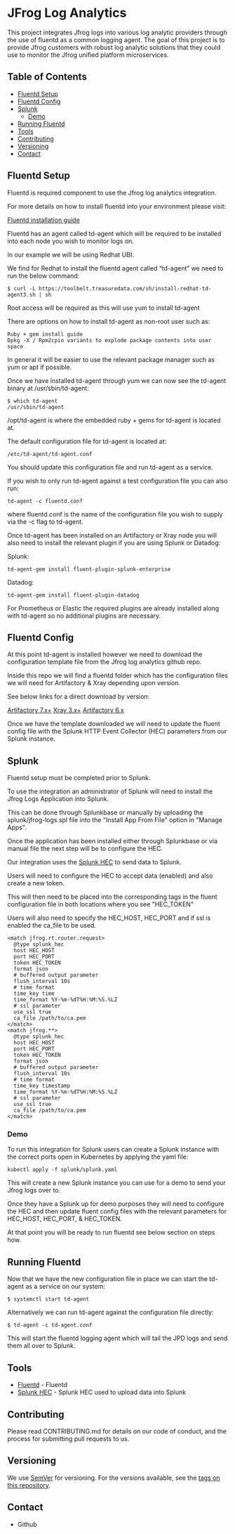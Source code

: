 # JFrog Log Analytics
This project integrates Jfrog logs into various log analytic providers through the use of fluentd as a common logging agent.
The goal of this project is to provide Jfrog customers with robust log analytic solutions that they could use to monitor the Jfrog unified platform microservices.

## Table of Contents

   * [Fluentd Setup](#fluentd-setup)
   * [Fluentd Config](#fluentd-setup)
   * [Splunk](#splunk)
     * [Demo](#demo)
   * [Running Fluentd](#running-fluentd)
   * [Tools](#tools)
   * [Contributing](#contributing)
   * [Versioning](#versioning)
   * [Contact](#contact)

## Fluentd Setup

Fluentd is required component to use the Jfrog log analytics integration.

For more details on how to install fluentd into your environment please visit:

[Fluentd installation guide](https://docs.fluentd.org/installation)

Fluentd has an agent called td-agent which will be required to be installed into each node you wish to monitor logs on.

In our example we will be using Redhat UBI.

We find for Redhat to install the fluentd agent called “td-agent” we need to run the below command:

```
$ curl -L https://toolbelt.treasuredata.com/sh/install-redhat-td-agent3.sh | sh
```

Root access will be required as this will use yum to install td-agent

There are options on how to install td-agent as non-root user such as:

``` 
Ruby + gem install guide
Dpkg -X / Rpm2cpio variants to explode package contents into user space
```

In general it will be easier to use the relevant package manager such as yum or apt if possible.

Once we have installed td-agent through yum we can now see the td-agent binary at /usr/sbin/td-agent:

``` 
$ which td-agent
/usr/sbin/td-agent
```

/opt/td-agent is where the embedded ruby + gems for td-agent is located at.

The default configuration file for td-agent is located at:

```
/etc/td-agent/td-agent.conf
```

You should update this configuration file and run td-agent as a service.

If you wish to only run td-agent against a test configuration file you can also run:

```
td-agent -c fluentd.conf
```

where fluentd.conf is the name of the configuration file you wish to supply via the -c flag to td-agent.

Once td-agent has been installed on an Artifactory or Xray node you will also need to install the relevant plugin if you are using Splunk or Datadog:

Splunk:
```
td-agent-gem install fluent-plugin-splunk-enterprise
```

Datadog:
``` 
td-agent-gem install fluent-plugin-datadog
```

For Prometheus or Elastic the required plugins are already installed along with td-agent so no additional plugins are necessary.


## Fluentd Config
At this point td-agent is installed however we need to download the configuration template file from the Jfrog log analytics github repo.

Inside this repo we will find a fluentd folder which has the configuration files we will need for Artifactory & Xray depending upon version.

See below links for a direct download by version:

[Artifactory 7.x+](https://github.com/jfrog/log-analytics/blob/master/fluentd/fluent.conf.rt)
[Xray 3.x+](https://github.com/jfrog/log-analytics/blob/master/fluentd/fluent.conf.xray)
[Artifactory 6.x](https://github.com/jfrog/log-analytics/blob/master/fluentd/fluent.conf.rt6)

Once we have the template downloaded we will need to update the fluent config file with the Splunk HTTP Event Collector (HEC) parameters from our Splunk instance.

## Splunk

Fluentd setup must be completed prior to Splunk.

To use the integration an administrator of Splunk will need to install the Jfrog Logs Application into Splunk.

This can be done through Splunkbase or manually by uploading the splunk/jfrog-logs.spl file into the "Install App From File" option in "Manage Apps".

Once the application has been installed either through Splunkbase or via manual file the next step will be to configure the HEC.

Our integration uses the [Splunk HEC](https://dev.splunk.com/enterprise/docs/dataapps/httpeventcollector/) to send data to Splunk.

Users will need to configure the HEC to accept data (enabled) and also create a new token.

This will then need to be placed into the corresponding tags in the fluent configuration file in both locations where you see "HEC_TOKEN"

Users will also need to specify the HEC_HOST, HEC_PORT and if ssl is enabled the ca_file to be used.

``` 
<match jfrog.rt.router.request>
  @type splunk_hec
  host HEC_HOST
  port HEC_PORT
  token HEC_TOKEN
  format json
  # buffered output parameter
  flush_interval 10s
  # time format
  time_key time
  time_format %Y-%m-%dT%H:%M:%S.%LZ
  # ssl parameter
  use_ssl true
  ca_file /path/to/ca.pem
</match>
<match jfrog.**>
  @type splunk_hec
  host HEC_HOST
  port HEC_PORT
  token HEC_TOKEN
  format json
  # buffered output parameter
  flush_interval 10s
  # time format
  time_key timestamp
  time_format %Y-%m-%dT%H:%M:%S.%LZ
  # ssl parameter
  use_ssl true
  ca_file /path/to/ca.pem
</match>

```

### Demo

To run this integration for Splunk users can create a Splunk instance with the correct ports open in Kubernetes by applying the yaml file:

``` 
kubectl apply -f splunk/splunk.yaml
```

This will create a new Splunk instance you can use for a demo to send your Jfrog logs over to.

Once they have a Splunk up for demo purposes they will need to configure the HEC and then update fluent config files with the relevant parameters for HEC_HOST, HEC_PORT, & HEC_TOKEN.

At that point you will be ready to run fluentd see below section on steps how.

## Running Fluentd

Now that we have the new configuration file in place we can start the td-agent as a service on our system:

```
$ systemctl start td-agent
```

Alternatively we can run td-agent against the configuration file directly:

```
$ td-agent -c td-agent.conf
```

This will start the fluentd logging agent which will tail the JPD logs and send them all over to Splunk.

## Tools
* [Fluentd](https://www.fluentd.org) - Fluentd
* [Splunk HEC](https://dev.splunk.com/enterprise/docs/dataapps/httpeventcollector/) - Splunk HEC used to upload data into Splunk

## Contributing
Please read CONTRIBUTING.md for details on our code of conduct, and the process for submitting pull requests to us.

## Versioning
We use [SemVer](http://semver.org/) for versioning. For the versions available, see the [tags on this repository](https://github.com/your/project/tags).

## Contact
* Github

